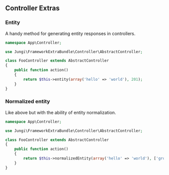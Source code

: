 Controller Extras
-----------------

### Entity

A handy method for generating entity responses in controllers.

```php
namespace App\Controller;

use Jungi\FrameworkExtraBundle\Controller\AbstractController;

class FooController extends AbstractController
{
    public function action()
    {
        return $this->entity(array('hello' => 'world'), 201);
    }
}
```

### Normalized entity

Like above but with the ability of entity normalization.

```php
namespace App\Controller;

use Jungi\FrameworkExtraBundle\Controller\AbstractController;

class FooController extends AbstractController
{
    public function action()
    {
        return $this->normalizedEntity(array('hello' => 'world'), ['groups' => 'public'], 201);
    }
}
```

